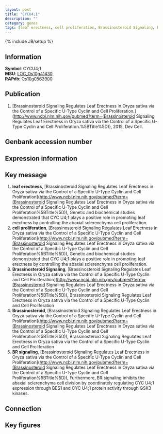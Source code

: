 ```yaml
---
layout: post
title: "CYCU4;1"
description: ""
category: genes
tags: [leaf erectness, cell proliferation, Brassinosteroid Signaling, Brassinosteroid, BR signaling, Gene]
---
```

{% include JB/setup %}

## Information
__Symbol__: CYCU4;1  
__MSU__: [LOC_Os10g41430](http://rice.plantbiology.msu.edu/cgi-bin/ORF_infopage.cgi?orf=LOC_Os10g41430)  
__RAPdb__: [Os10g0563900](http://rapdb.dna.affrc.go.jp/viewer/gbrowse_details/irgsp1?name=Os10g0563900)  

## Publication
1. [Brassinosteroid Signaling Regulates Leaf Erectness in Oryza sativa via the Control of a Specific U-Type Cyclin and Cell Proliferation.](http://www.ncbi.nlm.nih.gov/pubmed?term=(Brassinosteroid Signaling Regulates Leaf Erectness in Oryza sativa via the Control of a Specific U-Type Cyclin and Cell Proliferation.%5BTitle%5D)), 2015, Dev Cell.

## Genbank accession number

## Expression information

## Key message
1. __leaf erectness__, [Brassinosteroid Signaling Regulates Leaf Erectness in Oryza sativa via the Control of a Specific U-Type Cyclin and Cell Proliferation](http://www.ncbi.nlm.nih.gov/pubmed?term=(Brassinosteroid Signaling Regulates Leaf Erectness in Oryza sativa via the Control of a Specific U-Type Cyclin and Cell Proliferation%5BTitle%5D)), Genetic and biochemical studies demonstrated that CYC U4;1 plays a positive role  in promoting leaf erectness by controlling the abaxial sclerenchyma cell proliferation.
2. __cell proliferation__, [Brassinosteroid Signaling Regulates Leaf Erectness in Oryza sativa via the Control of a Specific U-Type Cyclin and Cell Proliferation](http://www.ncbi.nlm.nih.gov/pubmed?term=(Brassinosteroid Signaling Regulates Leaf Erectness in Oryza sativa via the Control of a Specific U-Type Cyclin and Cell Proliferation%5BTitle%5D)), Genetic and biochemical studies demonstrated that CYC U4;1 plays a positive role  in promoting leaf erectness by controlling the abaxial sclerenchyma cell proliferation.
3. __Brassinosteroid Signaling__, [Brassinosteroid Signaling Regulates Leaf Erectness in Oryza sativa via the Control of a Specific U-Type Cyclin and Cell Proliferation](http://www.ncbi.nlm.nih.gov/pubmed?term=(Brassinosteroid Signaling Regulates Leaf Erectness in Oryza sativa via the Control of a Specific U-Type Cyclin and Cell Proliferation%5BTitle%5D)), Brassinosteroid Signaling Regulates Leaf Erectness in Oryza sativa via the Control of a Specific U-Type Cyclin and Cell Proliferation
4. __Brassinosteroid__, [Brassinosteroid Signaling Regulates Leaf Erectness in Oryza sativa via the Control of a Specific U-Type Cyclin and Cell Proliferation](http://www.ncbi.nlm.nih.gov/pubmed?term=(Brassinosteroid Signaling Regulates Leaf Erectness in Oryza sativa via the Control of a Specific U-Type Cyclin and Cell Proliferation%5BTitle%5D)), Brassinosteroid Signaling Regulates Leaf Erectness in Oryza sativa via the Control of a Specific U-Type Cyclin and Cell Proliferation
5. __BR signaling__, [Brassinosteroid Signaling Regulates Leaf Erectness in Oryza sativa via the Control of a Specific U-Type Cyclin and Cell Proliferation](http://www.ncbi.nlm.nih.gov/pubmed?term=(Brassinosteroid Signaling Regulates Leaf Erectness in Oryza sativa via the Control of a Specific U-Type Cyclin and Cell Proliferation%5BTitle%5D)), Furthermore, BR signaling inhibits the abaxial sclerenchyma cell division by coordinately regulating CYC U4;1 expression through BES1 and CYC U4;1 protein activity through GSK3 kinases.

## Connection

## Key figures


